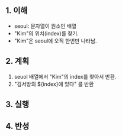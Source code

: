 ## 1. 이해

* seoul: 문자열이 원소인 배열
* "Kim"의 위치(index)를 찾기.
* "Kim"은 seoul에 오직 한번만 나타남.

## 2. 계획

1. seuol 배열에서 "Kim"의 index를 찾아서 반환.
2. "김서방의 ${index}에 있다" 를 반환

## 3. 실행

## 4. 반성